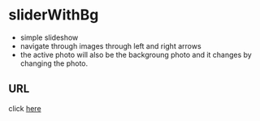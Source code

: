 # sliderWithBg
- simple slideshow 
- navigate through images through left and right arrows
- the active photo will also be the backgroung photo and it changes by changing the photo.

## URL 
click [here](https://hossamynwa.github.io/sliderWithBg/)

